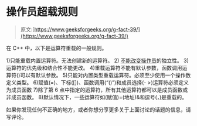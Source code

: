 # 操作员超载规则

> 原文:[https://www.geeksforgeeks.org/g-fact-39/](https://www.geeksforgeeks.org/g-fact-39/)

在 C++ 中，以下是运算符重载的一般规则。

1)只能重载内置运算符。无法创建新的运算符。
2) [不能改变操作员](http://en.wikipedia.org/wiki/Arity)的独立性。
3)运算符的优先级和结合性不能更改。
4)重载运算符不能有默认参数，函数调用运算符()可以有默认参数。
5)只能对内置类型重载运算符。必须至少使用一个操作数定义类型。
6)赋值(=)、下标([])、函数调用(“()”)和成员选择(- >)运算符必须定义为成员函数
7)除了第 6 点中指定的运算符，所有其他运算符都可以是成员函数或非成员函数。
8)默认情况下，一些运算符如(赋值)=(地址)&和逗号(，)是重载的。

如果你发现任何不正确的地方，或者你想分享更多关于上面讨论的话题的信息，请写评论。